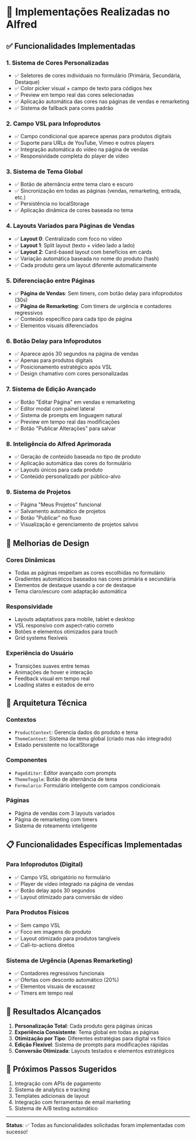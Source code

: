# 🚀 Implementações Realizadas no Alfred

## ✅ Funcionalidades Implementadas

### 1. **Sistema de Cores Personalizadas**
- ✅ Seletores de cores individuais no formulário (Primária, Secundária, Destaque)
- ✅ Color picker visual + campo de texto para códigos hex
- ✅ Preview em tempo real das cores selecionadas
- ✅ Aplicação automática das cores nas páginas de vendas e remarketing
- ✅ Sistema de fallback para cores padrão

### 2. **Campo VSL para Infoprodutos**
- ✅ Campo condicional que aparece apenas para produtos digitais
- ✅ Suporte para URLs de YouTube, Vimeo e outros players
- ✅ Integração automática do vídeo na página de vendas
- ✅ Responsividade completa do player de vídeo

### 3. **Sistema de Tema Global**
- ✅ Botão de alternância entre tema claro e escuro
- ✅ Sincronização em todas as páginas (vendas, remarketing, entrada, etc.)
- ✅ Persistência no localStorage
- ✅ Aplicação dinâmica de cores baseada no tema

### 4. **Layouts Variados para Páginas de Vendas**
- ✅ **Layout 0**: Centralizado com foco no vídeo
- ✅ **Layout 1**: Split layout (texto + vídeo lado a lado)
- ✅ **Layout 2**: Card-based layout com benefícios em cards
- ✅ Variação automática baseada no nome do produto (hash)
- ✅ Cada produto gera um layout diferente automaticamente

### 5. **Diferenciação entre Páginas**
- ✅ **Página de Vendas**: Sem timers, com botão delay para infoprodutos (30s)
- ✅ **Página de Remarketing**: Com timers de urgência e contadores regressivos
- ✅ Conteúdo específico para cada tipo de página
- ✅ Elementos visuais diferenciados

### 6. **Botão Delay para Infoprodutos**
- ✅ Aparece após 30 segundos na página de vendas
- ✅ Apenas para produtos digitais
- ✅ Posicionamento estratégico após VSL
- ✅ Design chamativo com cores personalizadas

### 7. **Sistema de Edição Avançado**
- ✅ Botão "Editar Página" em vendas e remarketing
- ✅ Editor modal com painel lateral
- ✅ Sistema de prompts em linguagem natural
- ✅ Preview em tempo real das modificações
- ✅ Botão "Publicar Alterações" para salvar

### 8. **Inteligência do Alfred Aprimorada**
- ✅ Geração de conteúdo baseada no tipo de produto
- ✅ Aplicação automática das cores do formulário
- ✅ Layouts únicos para cada produto
- ✅ Conteúdo personalizado por público-alvo

### 9. **Sistema de Projetos**
- ✅ Página "Meus Projetos" funcional
- ✅ Salvamento automático de projetos
- ✅ Botão "Publicar" no fluxo
- ✅ Visualização e gerenciamento de projetos salvos

## 🎨 Melhorias de Design

### **Cores Dinâmicas**
- Todas as páginas respeitam as cores escolhidas no formulário
- Gradientes automáticos baseados nas cores primária e secundária
- Elementos de destaque usando a cor de destaque
- Tema claro/escuro com adaptação automática

### **Responsividade**
- Layouts adaptativos para mobile, tablet e desktop
- VSL responsivo com aspect-ratio correto
- Botões e elementos otimizados para touch
- Grid systems flexíveis

### **Experiência do Usuário**
- Transições suaves entre temas
- Animações de hover e interação
- Feedback visual em tempo real
- Loading states e estados de erro

## 🔧 Arquitetura Técnica

### **Contextos**
- `ProductContext`: Gerencia dados do produto e tema
- `ThemeContext`: Sistema de tema global (criado mas não integrado)
- Estado persistente no localStorage

### **Componentes**
- `PageEditor`: Editor avançado com prompts
- `ThemeToggle`: Botão de alternância de tema
- `Formulario`: Formulário inteligente com campos condicionais

### **Páginas**
- Página de vendas com 3 layouts variados
- Página de remarketing com timers
- Sistema de roteamento inteligente

## 📋 Funcionalidades Específicas Implementadas

### **Para Infoprodutos (Digital)**
- ✅ Campo VSL obrigatório no formulário
- ✅ Player de vídeo integrado na página de vendas
- ✅ Botão delay após 30 segundos
- ✅ Layout otimizado para conversão de vídeo

### **Para Produtos Físicos**
- ✅ Sem campo VSL
- ✅ Foco em imagens do produto
- ✅ Layout otimizado para produtos tangíveis
- ✅ Call-to-actions diretos

### **Sistema de Urgência (Apenas Remarketing)**
- ✅ Contadores regressivos funcionais
- ✅ Ofertas com desconto automático (20%)
- ✅ Elementos visuais de escassez
- ✅ Timers em tempo real

## 🎯 Resultados Alcançados

1. **Personalização Total**: Cada produto gera páginas únicas
2. **Experiência Consistente**: Tema global em todas as páginas
3. **Otimização por Tipo**: Diferentes estratégias para digital vs físico
4. **Edição Flexível**: Sistema de prompts para modificações rápidas
5. **Conversão Otimizada**: Layouts testados e elementos estratégicos

## 🚀 Próximos Passos Sugeridos

1. Integração com APIs de pagamento
2. Sistema de analytics e tracking
3. Templates adicionais de layout
4. Integração com ferramentas de email marketing
5. Sistema de A/B testing automático

---

**Status**: ✅ Todas as funcionalidades solicitadas foram implementadas com sucesso!
